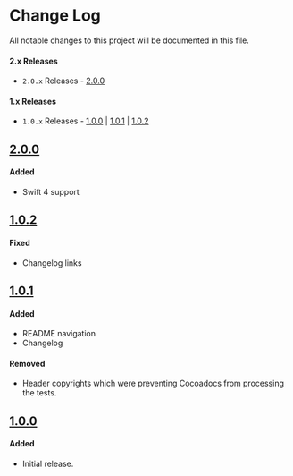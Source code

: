 # Change Log
All notable changes to this project will be documented in this file.

#### 2.x Releases
- `2.0.x` Releases - [2.0.0](#200)

#### 1.x Releases
- `1.0.x` Releases - [1.0.0](#100) | [1.0.1](#101) | [1.0.2](#102)

## [2.0.0](https://github.com/skladek/SKTableViewDataSource/releases/tag/2.0.0)

#### Added
- Swift 4 support

## [1.0.2](https://github.com/skladek/SKTableViewDataSource/releases/tag/1.0.2)

#### Fixed
- Changelog links

## [1.0.1](https://github.com/skladek/SKTableViewDataSource/releases/tag/1.0.1)

#### Added
- README navigation
- Changelog

#### Removed
- Header copyrights which were preventing Cocoadocs from processing the tests.

## [1.0.0](https://github.com/skladek/SKTableViewDataSource/releases/tag/1.0.0)

#### Added
- Initial release.
